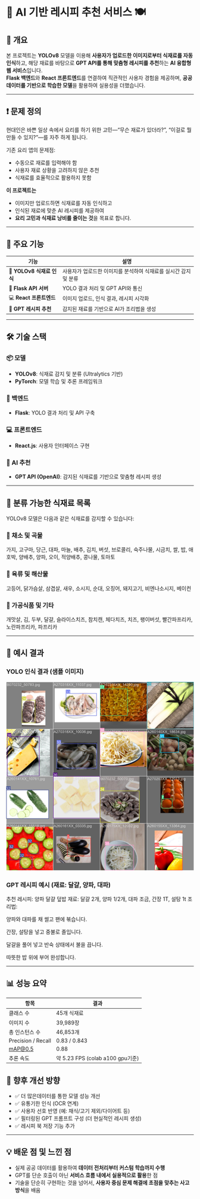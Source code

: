 # 🧠 AI 기반 레시피 추천 서비스 🍽️

## 📌 개요  
본 프로젝트는 **YOLOv8** 모델을 이용해 **사용자가 업로드한 이미지로부터 식재료를 자동 인식**하고, 해당 재료를 바탕으로 **GPT API를 통해 맞춤형 레시피를 추천**하는 **AI 융합형 웹 서비스**입니다.  
**Flask 백엔드**와 **React 프론트엔드**를 연결하여 직관적인 사용자 경험을 제공하며, **공공 데이터를 기반으로 학습한 모델**을 활용하여 실용성을 더했습니다.

---

## ❗ 문제 정의  
현대인은 바쁜 일상 속에서 요리를 하기 위한 고민—“무슨 재료가 있더라?”, “이걸로 뭘 만들 수 있지?”—를 자주 하게 됩니다.  

기존 요리 앱의 문제점:
- 수동으로 재료를 입력해야 함
- 사용자 재료 상황을 고려하지 않은 추천
- 식재료를 효율적으로 활용하지 못함

**이 프로젝트는**  
- 이미지만 업로드하면 식재료를 자동 인식하고  
- 인식된 재료에 맞춘 AI 레시피를 제공하여  
- **요리 고민과 식재료 낭비를 줄이는 것**을 목표로 합니다.

---

## 🚀 주요 기능  

| 기능 | 설명 |
|------|------|
| 🧠 **YOLOv8 식재료 인식** | 사용자가 업로드한 이미지를 분석하여 식재료를 실시간 감지 및 분류 |
| 🔁 **Flask API 서버** | YOLO 결과 처리 및 GPT API와 통신 |
| 💻 **React 프론트엔드** | 이미지 업로드, 인식 결과, 레시피 시각화 |
| 🤖 **GPT 레시피 추천** | 감지된 재료를 기반으로 AI가 조리법을 생성 |

---

## 🛠️ 기술 스택  

### 📦 모델  
- **YOLOv8**: 식재료 감지 및 분류 (Ultralytics 기반)
- **PyTorch**: 모델 학습 및 추론 프레임워크

### 🔧 백엔드  
- **Flask**: YOLO 결과 처리 및 API 구축  

### 💻 프론트엔드  
- **React.js**: 사용자 인터페이스 구현  

### 🧠 AI 추천  
- **GPT API (OpenAI)**: 감지된 식재료를 기반으로 맞춤형 레시피 생성

---

## 🍅 분류 가능한 식재료 목록  
YOLOv8 모델은 다음과 같은 식재료를 감지할 수 있습니다:

### 🥬 채소 및 곡물  
가지, 고구마, 당근, 대파, 마늘, 배추, 김치, 버섯, 브로콜리, 숙주나물, 시금치, 쌀, 밥, 애호박, 양배추, 양파, 오이, 적양배추, 콩나물, 토마토  

### 🥩 육류 및 해산물  
고등어, 닭가슴살, 삼겹살, 새우, 소시지, 순대, 오징어, 돼지고기, 비엔나소시지, 베이컨  

### 🧀 가공식품 및 기타  
개맛살, 김, 두부, 달걀, 슬라이스치즈, 참치캔, 체다치즈, 치즈, 팽이버섯, 빨간파프리카, 노란파프리카, 파프리카

---

## 🎯 예시 결과  

### YOLO 인식 결과 (샘플 이미지)  
![Detection Example](ai/test2/train_batch199461.jpg)

### GPT 레시피 예시 (재료: 달걀, 양파, 대파)  
추천 레시피: 양파 달걀 덮밥
재료: 달걀 2개, 양파 1/2개, 대파 조금, 간장 1T, 설탕 1t
조리법:

양파와 대파를 채 썰고 팬에 볶습니다.

간장, 설탕을 넣고 중불로 졸입니다.

달걀을 풀어 넣고 반숙 상태에서 불을 끕니다.

따뜻한 밥 위에 부어 완성합니다.


---

## 📊 성능 요약

| 항목 | 결과 |
|------|------|
| 클래스 수 | 45개 식재료 |
| 이미지 수 | 39,989장 |
| 총 인스턴스 수 | 46,853개 |
| Precision / Recall | 0.83 / 0.843 |
| mAP@0.5 | 0.88 |
| 추론 속도 | 약 5.23 FPS (colab a100 gpu기준)  


## 🌱 향후 개선 방향  
- ✅ 더 많은데이터를 통한 모델 성능 개선
- ✅ 유통기한 인식 (OCR 연계)  
- ✅ 사용자 선호 반영 (예: 채식/고기 제외/다이어트 등)  
- ✅ 필터링된 GPT 프롬프트 구성 (더 현실적인 레시피 생성)  
- ✅ 레시피 북 저장 기능 추가  

---

## 💡 배운 점 및 느낀 점  
- 실제 공공 데이터를 활용하여 **데이터 전처리부터 커스텀 학습까지 수행**  
- GPT를 단순 호출이 아닌 **서비스 흐름 내에서 실용적으로 활용**한 점  
- 기술을 단순히 구현하는 것을 넘어서, **사용자 중심 문제 해결에 초점을 맞추는 사고방식**을 배움  



